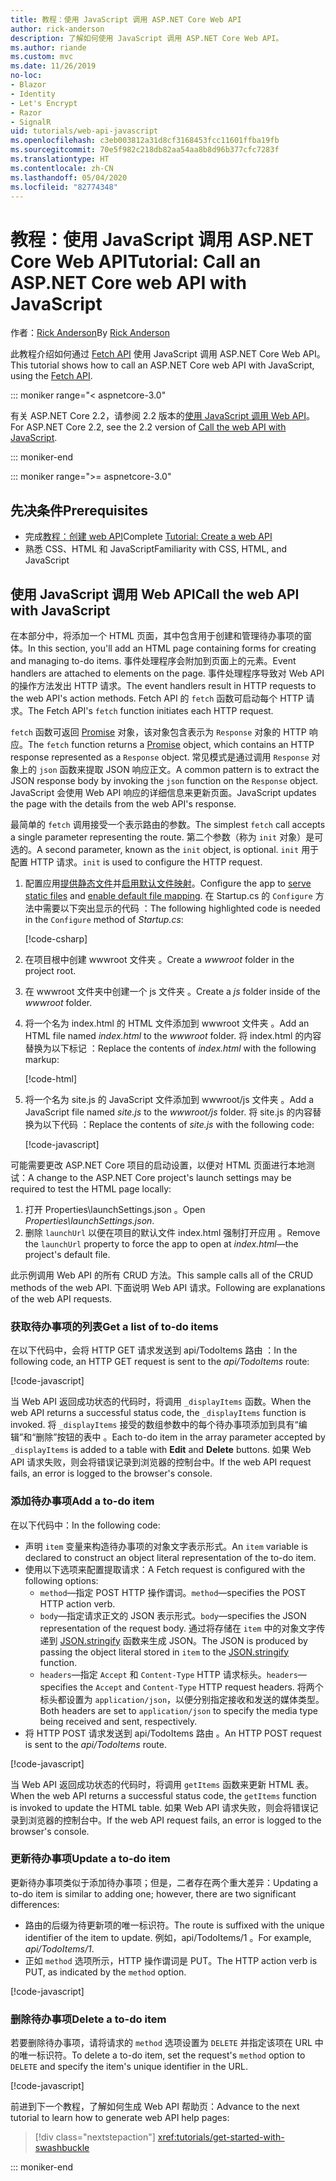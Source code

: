 ```yaml
---
title: 教程：使用 JavaScript 调用 ASP.NET Core Web API
author: rick-anderson
description: 了解如何使用 JavaScript 调用 ASP.NET Core Web API。
ms.author: riande
ms.custom: mvc
ms.date: 11/26/2019
no-loc:
- Blazor
- Identity
- Let's Encrypt
- Razor
- SignalR
uid: tutorials/web-api-javascript
ms.openlocfilehash: c3eb003812a31d8cf3168453fcc11601ffba19fb
ms.sourcegitcommit: 70e5f982c218db82aa54aa8b8d96b377cfc7283f
ms.translationtype: HT
ms.contentlocale: zh-CN
ms.lasthandoff: 05/04/2020
ms.locfileid: "82774348"
---
```

# <a name="tutorial-call-an-aspnet-core-web-api-with-javascript"></a><span data-ttu-id="ce7f7-103">教程：使用 JavaScript 调用 ASP.NET Core Web API</span><span class="sxs-lookup"><span data-stu-id="ce7f7-103">Tutorial: Call an ASP.NET Core web API with JavaScript</span></span>

<span data-ttu-id="ce7f7-104">作者：[Rick Anderson](https://twitter.com/RickAndMSFT)</span><span class="sxs-lookup"><span data-stu-id="ce7f7-104">By [Rick Anderson](https://twitter.com/RickAndMSFT)</span></span>

<span data-ttu-id="ce7f7-105">此教程介绍如何通过 [Fetch API](https://developer.mozilla.org/docs/Web/API/Fetch_API) 使用 JavaScript 调用 ASP.NET Core Web API。</span><span class="sxs-lookup"><span data-stu-id="ce7f7-105">This tutorial shows how to call an ASP.NET Core web API with JavaScript, using the [Fetch API](https://developer.mozilla.org/docs/Web/API/Fetch_API).</span></span>

::: moniker range="< aspnetcore-3.0"

<span data-ttu-id="ce7f7-106">有关 ASP.NET Core 2.2，请参阅 2.2 版本的[使用 JavaScript 调用 Web API](xref:tutorials/first-web-api#call-the-web-api-with-javascript)。</span><span class="sxs-lookup"><span data-stu-id="ce7f7-106">For ASP.NET Core 2.2, see the 2.2 version of [Call the web API with JavaScript](xref:tutorials/first-web-api#call-the-web-api-with-javascript).</span></span>

::: moniker-end

::: moniker range=">= aspnetcore-3.0"

## <a name="prerequisites"></a><span data-ttu-id="ce7f7-107">先决条件</span><span class="sxs-lookup"><span data-stu-id="ce7f7-107">Prerequisites</span></span>

* <span data-ttu-id="ce7f7-108">完成[教程：创建 web API](xref:tutorials/first-web-api)</span><span class="sxs-lookup"><span data-stu-id="ce7f7-108">Complete [Tutorial: Create a web API](xref:tutorials/first-web-api)</span></span>
* <span data-ttu-id="ce7f7-109">熟悉 CSS、HTML 和 JavaScript</span><span class="sxs-lookup"><span data-stu-id="ce7f7-109">Familiarity with CSS, HTML, and JavaScript</span></span>

## <a name="call-the-web-api-with-javascript"></a><span data-ttu-id="ce7f7-110">使用 JavaScript 调用 Web API</span><span class="sxs-lookup"><span data-stu-id="ce7f7-110">Call the web API with JavaScript</span></span>

<span data-ttu-id="ce7f7-111">在本部分中，将添加一个 HTML 页面，其中包含用于创建和管理待办事项的窗体。</span><span class="sxs-lookup"><span data-stu-id="ce7f7-111">In this section, you'll add an HTML page containing forms for creating and managing to-do items.</span></span> <span data-ttu-id="ce7f7-112">事件处理程序会附加到页面上的元素。</span><span class="sxs-lookup"><span data-stu-id="ce7f7-112">Event handlers are attached to elements on the page.</span></span> <span data-ttu-id="ce7f7-113">事件处理程序导致对 Web API 的操作方法发出 HTTP 请求。</span><span class="sxs-lookup"><span data-stu-id="ce7f7-113">The event handlers result in HTTP requests to the web API's action methods.</span></span> <span data-ttu-id="ce7f7-114">Fetch API 的 `fetch` 函数可启动每个 HTTP 请求。</span><span class="sxs-lookup"><span data-stu-id="ce7f7-114">The Fetch API's `fetch` function initiates each HTTP request.</span></span>

<span data-ttu-id="ce7f7-115">`fetch` 函数可返回 [Promise](https://developer.mozilla.org/docs/Web/JavaScript/Reference/Global_Objects/Promise) 对象，该对象包含表示为 `Response` 对象的 HTTP 响应。</span><span class="sxs-lookup"><span data-stu-id="ce7f7-115">The `fetch` function returns a [Promise](https://developer.mozilla.org/docs/Web/JavaScript/Reference/Global_Objects/Promise) object, which contains an HTTP response represented as a `Response` object.</span></span> <span data-ttu-id="ce7f7-116">常见模式是通过调用 `Response` 对象上的 `json` 函数来提取 JSON 响应正文。</span><span class="sxs-lookup"><span data-stu-id="ce7f7-116">A common pattern is to extract the JSON response body by invoking the `json` function on the `Response` object.</span></span> <span data-ttu-id="ce7f7-117">JavaScript 会使用 Web API 响应的详细信息来更新页面。</span><span class="sxs-lookup"><span data-stu-id="ce7f7-117">JavaScript updates the page with the details from the web API's response.</span></span>

<span data-ttu-id="ce7f7-118">最简单的 `fetch` 调用接受一个表示路由的参数。</span><span class="sxs-lookup"><span data-stu-id="ce7f7-118">The simplest `fetch` call accepts a single parameter representing the route.</span></span> <span data-ttu-id="ce7f7-119">第二个参数（称为 `init` 对象）是可选的。</span><span class="sxs-lookup"><span data-stu-id="ce7f7-119">A second parameter, known as the `init` object, is optional.</span></span> <span data-ttu-id="ce7f7-120">`init` 用于配置 HTTP 请求。</span><span class="sxs-lookup"><span data-stu-id="ce7f7-120">`init` is used to configure the HTTP request.</span></span>

1. <span data-ttu-id="ce7f7-121">配置应用[提供静态文件](/dotnet/api/microsoft.aspnetcore.builder.staticfileextensions.usestaticfiles#Microsoft_AspNetCore_Builder_StaticFileExtensions_UseStaticFiles_Microsoft_AspNetCore_Builder_IApplicationBuilder_)并[启用默认文件映射](/dotnet/api/microsoft.aspnetcore.builder.defaultfilesextensions.usedefaultfiles#Microsoft_AspNetCore_Builder_DefaultFilesExtensions_UseDefaultFiles_Microsoft_AspNetCore_Builder_IApplicationBuilder_)。</span><span class="sxs-lookup"><span data-stu-id="ce7f7-121">Configure the app to [serve static files](/dotnet/api/microsoft.aspnetcore.builder.staticfileextensions.usestaticfiles#Microsoft_AspNetCore_Builder_StaticFileExtensions_UseStaticFiles_Microsoft_AspNetCore_Builder_IApplicationBuilder_) and [enable default file mapping](/dotnet/api/microsoft.aspnetcore.builder.defaultfilesextensions.usedefaultfiles#Microsoft_AspNetCore_Builder_DefaultFilesExtensions_UseDefaultFiles_Microsoft_AspNetCore_Builder_IApplicationBuilder_).</span></span> <span data-ttu-id="ce7f7-122">在 Startup.cs 的 `Configure` 方法中需要以下突出显示的代码  ：</span><span class="sxs-lookup"><span data-stu-id="ce7f7-122">The following highlighted code is needed in the `Configure` method of *Startup.cs*:</span></span>

    [!code-csharp[](first-web-api/samples/3.0/TodoApi/StartupJavaScript.cs?highlight=8-9&name=snippet_configure)]

1. <span data-ttu-id="ce7f7-123">在项目根中创建 wwwroot 文件夹  。</span><span class="sxs-lookup"><span data-stu-id="ce7f7-123">Create a *wwwroot* folder in the project root.</span></span>

1. <span data-ttu-id="ce7f7-124">在 wwwroot 文件夹中创建一个 js 文件夹   。</span><span class="sxs-lookup"><span data-stu-id="ce7f7-124">Create a *js* folder inside of the *wwwroot* folder.</span></span>

1. <span data-ttu-id="ce7f7-125">将一个名为 index.html 的 HTML 文件添加到 wwwroot 文件夹   。</span><span class="sxs-lookup"><span data-stu-id="ce7f7-125">Add an HTML file named *index.html* to the *wwwroot* folder.</span></span> <span data-ttu-id="ce7f7-126">将 index.html 的内容替换为以下标记  ：</span><span class="sxs-lookup"><span data-stu-id="ce7f7-126">Replace the contents of *index.html* with the following markup:</span></span>

    [!code-html[](first-web-api/samples/3.0/TodoApi/wwwroot/index.html)]

1. <span data-ttu-id="ce7f7-127">将一个名为 site.js 的 JavaScript 文件添加到 wwwroot/js 文件夹   。</span><span class="sxs-lookup"><span data-stu-id="ce7f7-127">Add a JavaScript file named *site.js* to the *wwwroot/js* folder.</span></span> <span data-ttu-id="ce7f7-128">将 site.js 的内容替换为以下代码  ：</span><span class="sxs-lookup"><span data-stu-id="ce7f7-128">Replace the contents of *site.js* with the following code:</span></span>

    [!code-javascript[](first-web-api/samples/3.0/TodoApi/wwwroot/js/site.js?name=snippet_SiteJs)]

<span data-ttu-id="ce7f7-129">可能需要更改 ASP.NET Core 项目的启动设置，以便对 HTML 页面进行本地测试：</span><span class="sxs-lookup"><span data-stu-id="ce7f7-129">A change to the ASP.NET Core project's launch settings may be required to test the HTML page locally:</span></span>

1. <span data-ttu-id="ce7f7-130">打开 Properties\launchSettings.json  。</span><span class="sxs-lookup"><span data-stu-id="ce7f7-130">Open *Properties\launchSettings.json*.</span></span>
1. <span data-ttu-id="ce7f7-131">删除 `launchUrl` 以便在项目的默认文件 index.html 强制打开应用  。</span><span class="sxs-lookup"><span data-stu-id="ce7f7-131">Remove the `launchUrl` property to force the app to open at *index.html*&mdash;the project's default file.</span></span>

<span data-ttu-id="ce7f7-132">此示例调用 Web API 的所有 CRUD 方法。</span><span class="sxs-lookup"><span data-stu-id="ce7f7-132">This sample calls all of the CRUD methods of the web API.</span></span> <span data-ttu-id="ce7f7-133">下面说明 Web API 请求。</span><span class="sxs-lookup"><span data-stu-id="ce7f7-133">Following are explanations of the web API requests.</span></span>

### <a name="get-a-list-of-to-do-items"></a><span data-ttu-id="ce7f7-134">获取待办事项的列表</span><span class="sxs-lookup"><span data-stu-id="ce7f7-134">Get a list of to-do items</span></span>

<span data-ttu-id="ce7f7-135">在以下代码中，会将 HTTP GET 请求发送到 api/TodoItems 路由  ：</span><span class="sxs-lookup"><span data-stu-id="ce7f7-135">In the following code, an HTTP GET request is sent to the *api/TodoItems* route:</span></span>

[!code-javascript[](first-web-api/samples/3.0/TodoApi/wwwroot/js/site.js?name=snippet_GetItems)]

<span data-ttu-id="ce7f7-136">当 Web API 返回成功状态的代码时，将调用 `_displayItems` 函数。</span><span class="sxs-lookup"><span data-stu-id="ce7f7-136">When the web API returns a successful status code, the `_displayItems` function is invoked.</span></span> <span data-ttu-id="ce7f7-137">将 `_displayItems` 接受的数组参数中的每个待办事项添加到具有“编辑”和“删除”按钮的表中   。</span><span class="sxs-lookup"><span data-stu-id="ce7f7-137">Each to-do item in the array parameter accepted by `_displayItems` is added to a table with **Edit** and **Delete** buttons.</span></span> <span data-ttu-id="ce7f7-138">如果 Web API 请求失败，则会将错误记录到浏览器的控制台中。</span><span class="sxs-lookup"><span data-stu-id="ce7f7-138">If the web API request fails, an error is logged to the browser's console.</span></span>

### <a name="add-a-to-do-item"></a><span data-ttu-id="ce7f7-139">添加待办事项</span><span class="sxs-lookup"><span data-stu-id="ce7f7-139">Add a to-do item</span></span>

<span data-ttu-id="ce7f7-140">在以下代码中：</span><span class="sxs-lookup"><span data-stu-id="ce7f7-140">In the following code:</span></span>

* <span data-ttu-id="ce7f7-141">声明 `item` 变量来构造待办事项的对象文字表示形式。</span><span class="sxs-lookup"><span data-stu-id="ce7f7-141">An `item` variable is declared to construct an object literal representation of the to-do item.</span></span>
* <span data-ttu-id="ce7f7-142">使用以下选项来配置提取请求：</span><span class="sxs-lookup"><span data-stu-id="ce7f7-142">A Fetch request is configured with the following options:</span></span>
  * <span data-ttu-id="ce7f7-143">`method`&mdash;指定 POST HTTP 操作谓词。</span><span class="sxs-lookup"><span data-stu-id="ce7f7-143">`method`&mdash;specifies the POST HTTP action verb.</span></span>
  * <span data-ttu-id="ce7f7-144">`body`&mdash;指定请求正文的 JSON 表示形式。</span><span class="sxs-lookup"><span data-stu-id="ce7f7-144">`body`&mdash;specifies the JSON representation of the request body.</span></span> <span data-ttu-id="ce7f7-145">通过将存储在 `item` 中的对象文字传递到 [JSON.stringify](https://developer.mozilla.org/docs/Web/JavaScript/Reference/Global_Objects/JSON/stringify) 函数来生成 JSON。</span><span class="sxs-lookup"><span data-stu-id="ce7f7-145">The JSON is produced by passing the object literal stored in `item` to the [JSON.stringify](https://developer.mozilla.org/docs/Web/JavaScript/Reference/Global_Objects/JSON/stringify) function.</span></span>
  * <span data-ttu-id="ce7f7-146">`headers`&mdash;指定 `Accept` 和 `Content-Type` HTTP 请求标头。</span><span class="sxs-lookup"><span data-stu-id="ce7f7-146">`headers`&mdash;specifies the `Accept` and `Content-Type` HTTP request headers.</span></span> <span data-ttu-id="ce7f7-147">将两个标头都设置为 `application/json`，以便分别指定接收和发送的媒体类型。</span><span class="sxs-lookup"><span data-stu-id="ce7f7-147">Both headers are set to `application/json` to specify the media type being received and sent, respectively.</span></span>
* <span data-ttu-id="ce7f7-148">将 HTTP POST 请求发送到 api/TodoItems 路由  。</span><span class="sxs-lookup"><span data-stu-id="ce7f7-148">An HTTP POST request is sent to the *api/TodoItems* route.</span></span>

[!code-javascript[](first-web-api/samples/3.0/TodoApi/wwwroot/js/site.js?name=snippet_AddItem)]

<span data-ttu-id="ce7f7-149">当 Web API 返回成功状态的代码时，将调用 `getItems` 函数来更新 HTML 表。</span><span class="sxs-lookup"><span data-stu-id="ce7f7-149">When the web API returns a successful status code, the `getItems` function is invoked to update the HTML table.</span></span> <span data-ttu-id="ce7f7-150">如果 Web API 请求失败，则会将错误记录到浏览器的控制台中。</span><span class="sxs-lookup"><span data-stu-id="ce7f7-150">If the web API request fails, an error is logged to the browser's console.</span></span>

### <a name="update-a-to-do-item"></a><span data-ttu-id="ce7f7-151">更新待办事项</span><span class="sxs-lookup"><span data-stu-id="ce7f7-151">Update a to-do item</span></span>

<span data-ttu-id="ce7f7-152">更新待办事项类似于添加待办事项；但是，二者存在两个重大差异：</span><span class="sxs-lookup"><span data-stu-id="ce7f7-152">Updating a to-do item is similar to adding one; however, there are two significant differences:</span></span>

* <span data-ttu-id="ce7f7-153">路由的后缀为待更新项的唯一标识符。</span><span class="sxs-lookup"><span data-stu-id="ce7f7-153">The route is suffixed with the unique identifier of the item to update.</span></span> <span data-ttu-id="ce7f7-154">例如，api/TodoItems/1  。</span><span class="sxs-lookup"><span data-stu-id="ce7f7-154">For example, *api/TodoItems/1*.</span></span>
* <span data-ttu-id="ce7f7-155">正如 `method` 选项所示，HTTP 操作谓词是 PUT。</span><span class="sxs-lookup"><span data-stu-id="ce7f7-155">The HTTP action verb is PUT, as indicated by the `method` option.</span></span>

[!code-javascript[](first-web-api/samples/3.0/TodoApi/wwwroot/js/site.js?name=snippet_UpdateItem)]

### <a name="delete-a-to-do-item"></a><span data-ttu-id="ce7f7-156">删除待办事项</span><span class="sxs-lookup"><span data-stu-id="ce7f7-156">Delete a to-do item</span></span>

<span data-ttu-id="ce7f7-157">若要删除待办事项，请将请求的 `method` 选项设置为 `DELETE` 并指定该项在 URL 中的唯一标识符。</span><span class="sxs-lookup"><span data-stu-id="ce7f7-157">To delete a to-do item, set the request's `method` option to `DELETE` and specify the item's unique identifier in the URL.</span></span>

[!code-javascript[](first-web-api/samples/3.0/TodoApi/wwwroot/js/site.js?name=snippet_DeleteItem)]

<span data-ttu-id="ce7f7-158">前进到下一个教程，了解如何生成 Web API 帮助页：</span><span class="sxs-lookup"><span data-stu-id="ce7f7-158">Advance to the next tutorial to learn how to generate web API help pages:</span></span>

> [!div class="nextstepaction"]
> <xref:tutorials/get-started-with-swashbuckle>

::: moniker-end
